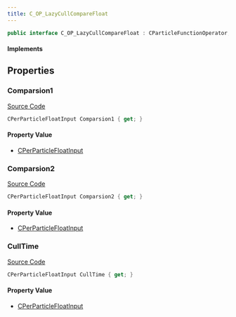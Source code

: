 ```yaml
---
title: C_OP_LazyCullCompareFloat
---
```


```csharp
public interface C_OP_LazyCullCompareFloat : CParticleFunctionOperator, CParticleFunction, ISchemaClass<CParticleFunction>, ISchemaClass<CParticleFunctionOperator>, ISchemaClass<C_OP_LazyCullCompareFloat>, ISchemaField, ISchemaClass, INativeHandle
```

#### Implements

## Properties

### Comparsion1

[Source Code](https://github.com/swiftly-solution/swiftlys2/blob/main/managed/src/SwiftlyS2.Generated/Schemas/Interfaces/C_OP_LazyCullCompareFloat.cs#L17)

```csharp
CPerParticleFloatInput Comparsion1 { get; }
```

#### Property Value

- [CPerParticleFloatInput](/docs/api/shared/schemadefinitions/cperparticlefloatinput)

### Comparsion2

[Source Code](https://github.com/swiftly-solution/swiftlys2/blob/main/managed/src/SwiftlyS2.Generated/Schemas/Interfaces/C_OP_LazyCullCompareFloat.cs#L19)

```csharp
CPerParticleFloatInput Comparsion2 { get; }
```

#### Property Value

- [CPerParticleFloatInput](/docs/api/shared/schemadefinitions/cperparticlefloatinput)

### CullTime

[Source Code](https://github.com/swiftly-solution/swiftlys2/blob/main/managed/src/SwiftlyS2.Generated/Schemas/Interfaces/C_OP_LazyCullCompareFloat.cs#L21)

```csharp
CPerParticleFloatInput CullTime { get; }
```

#### Property Value

- [CPerParticleFloatInput](/docs/api/shared/schemadefinitions/cperparticlefloatinput)

